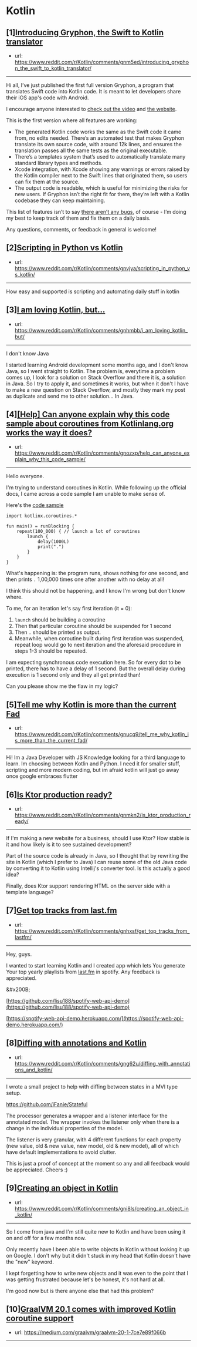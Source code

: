 # Kotlin
## [1][Introducing Gryphon, the Swift to Kotlin translator](https://www.reddit.com/r/Kotlin/comments/gnm5ed/introducing_gryphon_the_swift_to_kotlin_translator/)
- url: https://www.reddit.com/r/Kotlin/comments/gnm5ed/introducing_gryphon_the_swift_to_kotlin_translator/
---
Hi all, I’ve just published the first full version Gryphon, a program that translates Swift code into Kotlin code. It is meant to let developers share their iOS app's code with Android.

I encourage anyone interested to [check out the video](https://twitter.com/gryphonblog/status/1263233844519620610?s=20) and [the website](https://vinivendra.github.io/Gryphon/index.html).

This is the first version where all features are working:

* The generated Kotlin code works the same as the Swift code it came from, no edits needed. There’s an automated test that makes Gryphon translate its own source code, with around 12k lines, and ensures the translation passes all the same tests as the original executable.
* There’s a templates system that’s used to automatically translate many standard library types and methods.
* Xcode integration, with Xcode showing any warnings or errors raised by the Kotlin compiler next to the Swift lines that originated them, so users can fix them at the source.
* The output code is readable, which is useful for minimizing the risks for new users. If Gryphon isn’t the right fit for them, they’re left with a Kotlin codebase they can keep maintaining.

This list of features isn’t to say [there aren’t any bugs](https://github.com/vinivendra/Gryphon/issues), of course - I’m doing my best to keep track of them and fix them on a daily basis.

Any questions, comments, or feedback in general is welcome!
## [2][Scripting in Python vs Kotlin](https://www.reddit.com/r/Kotlin/comments/gnvjya/scripting_in_python_vs_kotlin/)
- url: https://www.reddit.com/r/Kotlin/comments/gnvjya/scripting_in_python_vs_kotlin/
---
How easy and supported is scripting and automating daily stuff in kotlin
## [3][I am loving Kotlin, but...](https://www.reddit.com/r/Kotlin/comments/gnhmbb/i_am_loving_kotlin_but/)
- url: https://www.reddit.com/r/Kotlin/comments/gnhmbb/i_am_loving_kotlin_but/
---
I don't know Java

  


I started learning Android development some months ago, and I don't know Java, so I went straight to Kotlin. The problem is, everytime a problem comes up, I look for a solution on Stack Overflow and there it is, a solution in Java. So I try to apply it, and sometimes it works, but when it don't I have to make a new question on Stack Overflow, and mostly they mark my post as duplicate and send me to other solution... In Java.
## [4][[Help] Can anyone explain why this code sample about coroutines from Kotlinlang.org works the way it does?](https://www.reddit.com/r/Kotlin/comments/gnozxp/help_can_anyone_explain_why_this_code_sample/)
- url: https://www.reddit.com/r/Kotlin/comments/gnozxp/help_can_anyone_explain_why_this_code_sample/
---
Hello everyone. 

I'm trying to understand coroutines in Kotlin. While following up the official docs, I came across a code sample I am unable to make sense of. 

Here's the [code sample](https://kotlinlang.org/docs/reference/coroutines/basics.html#coroutines-are-light-weight)

    import kotlinx.coroutines.*

    fun main() = runBlocking {
        repeat(100_000) { // launch a lot of coroutines
            launch {
                delay(1000L)
                print(".")
            }
        }
    }


What's happening is: the program runs, shows nothing for one second, and then prints `.` 1,00,000 times one after another with no delay at all!

I think this should not be happening, and I know I'm wrong but don't know where.

To me, for an iteration let's say first iteration (it = 0):

1. `launch` should be building a coroutine
2. Then that particular coroutine should be suspended for 1 second
3. Then `.` should be printed as output. 
4. Meanwhile, when coroutine built during first iteration was suspended, repeat loop would go to next iteration and the aforesaid procedure in steps 1-3 should be repeated.

I am expecting synchronous code execution here. So for every dot to be printed, there has to have a delay of 1 second. But the overall delay during execution is 1 second only and they all get printed than!

Can you please show me the flaw in my logic?
## [5][Tell me why Kotlin is more than the current Fad](https://www.reddit.com/r/Kotlin/comments/gnucq9/tell_me_why_kotlin_is_more_than_the_current_fad/)
- url: https://www.reddit.com/r/Kotlin/comments/gnucq9/tell_me_why_kotlin_is_more_than_the_current_fad/
---
Hi! Im a Java Developer with JS Knowledge looking for a third language to learn.
Im choosing between Kotlin and Python.
I need it for smaller stuff, scripting and more modern coding, but im afraid kotlin will just go away once google embraces flutter
## [6][Is Ktor production ready?](https://www.reddit.com/r/Kotlin/comments/gnmkn2/is_ktor_production_ready/)
- url: https://www.reddit.com/r/Kotlin/comments/gnmkn2/is_ktor_production_ready/
---
If I'm making a new website for a business, should I use Ktor? How stable is it and how likely is it to see sustained development?

Part of the source code is already in Java, so I thought that by rewriting the site in Kotlin (which I prefer to Java) I can reuse some of the old Java code by converting it to Kotlin using Intellij's converter tool. Is this actually a good idea?

Finally, does Ktor support rendering HTML on the server side with a template language?
## [7][Get top tracks from last.fm](https://www.reddit.com/r/Kotlin/comments/gnhxsf/get_top_tracks_from_lastfm/)
- url: https://www.reddit.com/r/Kotlin/comments/gnhxsf/get_top_tracks_from_lastfm/
---
Hey, guys.

I wanted to start learning Kotlin and I created app which lets You generate Your top yearly playlists from [last.fm](https://last.fm) in spotify. Any feedback is appreciated. 

&amp;#x200B;

 [https://github.com/lisu188/spotify-web-api-demo](https://github.com/lisu188/spotify-web-api-demo) 

 [https://spotify-web-api-demo.herokuapp.com/](https://spotify-web-api-demo.herokuapp.com/)
## [8][Diffing with annotations and Kotlin](https://www.reddit.com/r/Kotlin/comments/gng62u/diffing_with_annotations_and_kotlin/)
- url: https://www.reddit.com/r/Kotlin/comments/gng62u/diffing_with_annotations_and_kotlin/
---
I wrote a small project to help with diffing between states in a MVI type setup.

https://github.com/iFanie/Stateful

The processor generates a wrapper and a listener interface for the annotated model. The wrapper invokes the listener only when there is a change in the individual properties of the model.

The listener is very granular, with 4 different functions for each property (new value, old &amp; new value, new model, old &amp; new model), all of which have default implementations to avoid clutter.

This is just a proof of concept at the moment so any and all feedback would be appreciated. Cheers :)
## [9][Creating an object in Kotlin](https://www.reddit.com/r/Kotlin/comments/gni8ls/creating_an_object_in_kotlin/)
- url: https://www.reddit.com/r/Kotlin/comments/gni8ls/creating_an_object_in_kotlin/
---
So I come from java and I'm still quite new to Kotlin and have been using it on and off for a few months now. 

Only recently have I been able to write objects in Kotlin without looking it up on Google. I don't why but it didn't stuck in my head that Kotlin doesn't have the "new" keyword. 

I kept forgetting how to write new objects and it was even to the point that I was getting frustrated because let's be honest, it's not hard at all. 

I'm good now but is there anyone else that had this problem?
## [10][GraalVM 20.1 comes with improved Kotlin coroutine support](https://www.reddit.com/r/Kotlin/comments/gn63sm/graalvm_201_comes_with_improved_kotlin_coroutine/)
- url: https://medium.com/graalvm/graalvm-20-1-7ce7e89f066b
---


